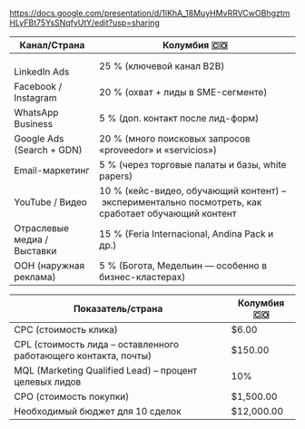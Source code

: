 https://docs.google.com/presentation/d/1lKhA_18MuyHMvRRVCwOBhgztmHLyFBt75YsSNqfyUtY/edit?usp=sharing


| Канал/Страна                | Колумбия 🇨🇴                                                                                       |
| --------------------------- | --------------------------------------------------------------------------------------------------- |
| <br>LinkedIn Ads            | 25 % (ключевой канал B2B)                                                                           |
| Facebook / Instagram        | 20 % (охват + лиды в SME-сегменте)                                                                  |
| WhatsApp Business           | 5 % (доп. контакт после лид-форм)                                                                   |
| Google Ads (Search + GDN)   | 20 % (много поисковых запросов «proveedor» и «servicios»)                                           |
| Email-маркетинг             | 5 % (через торговые палаты и базы, white papers)                                                    |
| YouTube / Видео             | 10 % (кейс-видео, обучающий контент) – экспериментально посмотреть, как сработает обучающий контент |
| Отраслевые медиа / Выставки | 15 % (Feria Internacional, Andina Pack и др.)                                                       |
| OOH (наружная реклама)      | 5 % (Богота, Медельин — особенно в бизнес-кластерах)                                                |

| Показатель/страна                                               | Колумбия 🇨🇴 |
| --------------------------------------------------------------- | ------------- |
| CPC (стоимость клика)                                           | $6.00         |
| CPL (стоимость лида – оставленного работающего контакта, почты) | $150.00       |
| MQL (Marketing Qualified Lead) – процент целевых лидов          | 10%           |
| CPO (стоимость покупки)                                         | $1,500.00     |
| Необходимый бюджет для 10 сделок                                | $12,000.00    |
